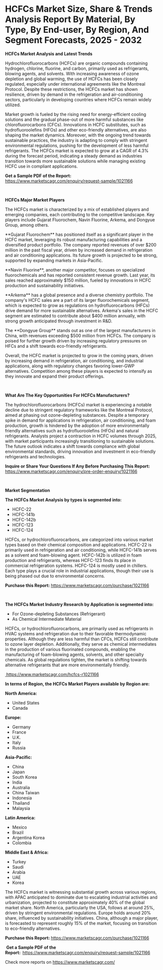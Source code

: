 <p><h1>HCFCs Market Size, Share & Trends Analysis Report By Material, By Type, By End-user, By Region, And Segment Forecasts, 2025 - 2032</h1></p><p><strong>HCFCs Market Analysis and Latest Trends</strong></p>
<p><p>Hydrochlorofluorocarbons (HCFCs) are organic compounds containing hydrogen, chlorine, fluorine, and carbon, primarily used as refrigerants, blowing agents, and solvents. With increasing awareness of ozone depletion and global warming, the use of HCFCs has been closely regulated, especially under international agreements like the Montreal Protocol. Despite these restrictions, the HCFCs market has shown resilience, driven by demand in the refrigeration and air-conditioning sectors, particularly in developing countries where HCFCs remain widely utilized.</p><p>Market growth is fueled by the rising need for energy-efficient cooling solutions and the gradual phase-out of more harmful substances like chlorofluorocarbons (CFCs). Innovations in HCFC substitutes, such as hydrofluoroolefins (HFOs) and other eco-friendly alternatives, are also shaping the market dynamics. Moreover, with the ongoing trend towards sustainable practices, the industry is adapting to comply with stringent environmental regulations, pushing for the development of less harmful refrigerants. The HCFCs market is expected to grow at a CAGR of 4.3% during the forecast period, indicating a steady demand as industries transition towards more sustainable solutions while managing existing HCFC use in compliant applications.</p></p>
<p><strong>Get a Sample PDF of the Report:&nbsp;</strong> <a href="https://www.marketscagr.com/enquiry/request-sample/1021166?utm_campaign=3127&utm_medium=2&utm_source=Github&utm_content=ia&utm_term=31032025&utm_id=hcfcs">https://www.marketscagr.com/enquiry/request-sample/1021166</a></p>
<p>&nbsp;</p>
<p><strong>HCFCs Major Market Players</strong></p>
<p><p>The HCFCs market is characterized by a mix of established players and emerging companies, each contributing to the competitive landscape. Key players include Gujarat Fluorochem, Navin Fluorine, Arkema, and Dongyue Group, among others.</p><p>**Gujarat Fluorochem** has positioned itself as a significant player in the HCFC market, leveraging its robust manufacturing capabilities and a diversified product portfolio. The company reported revenues of over $200 million in the past fiscal year, driven by increased demand in refrigeration and air conditioning applications. Its future growth is projected to be strong, supported by expanding markets in Asia-Pacific.</p><p>**Navin Fluorine**, another major competitor, focuses on specialized fluorochemicals and has reported consistent revenue growth. Last year, its sales reached approximately $150 million, fueled by innovations in HCFC production and sustainability initiatives.</p><p>**Arkema** has a global presence and a diverse chemistry portfolio. The company's HCFC sales are a part of its larger fluorochemicals segment, which is expected to grow as regulations on hydrofluorocarbons (HFCs) drive demand for more sustainable alternatives. Arkema's sales in the HCFC segment are estimated to contribute about $400 million annually, with strong growth anticipated through investment in R&D.</p><p>The **Dongyue Group** stands out as one of the largest manufacturers in China, with revenues exceeding $500 million from HCFCs. The company is poised for further growth driven by increasing regulatory pressures on HFCs and a shift towards eco-friendly refrigerants.</p><p>Overall, the HCFC market is projected to grow in the coming years, driven by increasing demand in refrigeration, air conditioning, and industrial applications, along with regulatory changes favoring lower-GWP alternatives. Competition among these players is expected to intensify as they innovate and expand their product offerings.</p></p>
<p>&nbsp;</p>
<p><strong>What Are The Key Opportunities For HCFCs Manufacturers?</strong></p>
<p><p>The hydrochlorofluorocarbons (HCFCs) market is experiencing a notable decline due to stringent regulatory frameworks like the Montreal Protocol, aimed at phasing out ozone-depleting substances. Despite a temporary spike in demand for applications in refrigeration, air conditioning, and foam production, growth is hindered by the adoption of more environmentally friendly alternatives such as hydrofluoroolefins (HFOs) and natural refrigerants. Analysts project a contraction in HCFC volumes through 2025, with market participants increasingly transitioning to sustainable solutions. The future outlook indicates a shift towards compliance with global environmental standards, driving innovation and investment in eco-friendly refrigerants and technologies.</p></p>
<p><strong>Inquire or Share Your Questions If Any Before Purchasing This Report:</strong> <a href="https://www.marketscagr.com/enquiry/pre-order-enquiry/1021166?utm_campaign=3127&utm_medium=2&utm_source=Github&utm_content=ia&utm_term=31032025&utm_id=hcfcs">https://www.marketscagr.com/enquiry/pre-order-enquiry/1021166</a></p>
<p>&nbsp;</p>
<p><strong>Market Segmentation</strong></p>
<p><strong>The HCFCs Market Analysis by types is segmented into:</strong></p>
<p><ul><li>HCFC-22</li><li>HCFC-141b</li><li>HCFC-142b</li><li>HCFC-123</li><li>HCFC-124</li></ul></p>
<p><p>HCFCs, or hydrochlorofluorocarbons, are categorized into various market types based on their chemical composition and applications. HCFC-22 is primarily used in refrigeration and air conditioning, while HCFC-141b serves as a solvent and foam-blowing agent. HCFC-142b is utilized in foam production and refrigerants, whereas HCFC-123 finds its place in commercial refrigeration systems. HCFC-124 is mostly used in chillers. Each type plays a crucial role in industrial applications, though their use is being phased out due to environmental concerns.</p></p>
<p><strong>Purchase this Report:&nbsp;</strong><a href="https://www.marketscagr.com/purchase/1021166?utm_campaign=3127&utm_medium=2&utm_source=Github&utm_content=ia&utm_term=31032025&utm_id=hcfcs">https://www.marketscagr.com/purchase/1021166</a></p>
<p>&nbsp;</p>
<p><strong>The HCFCs Market Industry Research by Application is segmented into:</strong></p>
<p><ul><li>For Ozone-depleting Substances (Refrigerant)</li><li>As Chemical Intermediate Material</li></ul></p>
<p><p>HCFCs, or hydrochlorofluorocarbons, are primarily used as refrigerants in HVAC systems and refrigeration due to their favorable thermodynamic properties. Although they are less harmful than CFCs, HCFCs still contribute to ozone layer depletion. Additionally, they serve as chemical intermediates in the production of various fluorinated compounds, enabling the manufacturing of foam-blowing agents, solvents, and other specialty chemicals. As global regulations tighten, the market is shifting towards alternative refrigerants that are more environmentally friendly.</p></p>
<p><a href="https://www.marketscagr.com/hcfcs-r1021166?utm_campaign=3127&utm_medium=2&utm_source=Github&utm_content=ia&utm_term=31032025&utm_id=hcfcs">&nbsp;https://www.marketscagr.com/hcfcs-r1021166</a></p>
<p><strong>In terms of Region, the HCFCs Market Players available by Region are:</strong></p>
<p>
    <p> <strong> North America: </strong>
        <ul>
            <li>United States</li>
            <li>Canada</li>
        </ul>
        </p> 
    <p> <strong> Europe: </strong>
        <ul>
            <li>Germany</li>
            <li>France</li>
            <li>U.K.</li>
            <li>Italy</li>
            <li>Russia</li>
        </ul>
        </p> 
    <p> <strong> Asia-Pacific: </strong>
        <ul>
            <li>China</li>
            <li>Japan</li>
            <li>South Korea</li>
            <li>India</li>
            <li>Australia</li>
            <li>China Taiwan</li>
            <li>Indonesia</li>
            <li>Thailand</li>
            <li>Malaysia</li>
        </ul>
        </p> 
    <p> <strong> Latin America: </strong>
        <ul>
            <li>Mexico</li>
            <li>Brazil</li>
            <li>Argentina Korea</li>
            <li>Colombia</li>
        </ul>
        </p> 
    <p> <strong> Middle East & Africa: </strong>
        <ul>
            <li>Turkey</li>
            <li>Saudi</li>
            <li>Arabia</li>
            <li>UAE</li>
            <li>Korea</li>
        </ul>
    </p>
    </p>
<p><p>The HCFCs market is witnessing substantial growth across various regions, with APAC anticipated to dominate due to escalating industrial activities and urbanization, projected to constitute approximately 40% of the global market share. North America, particularly the USA, follows at around 25%, driven by stringent environmental regulations. Europe holds around 20% share, influenced by sustainability initiatives. China, although a major player, is forecasted to represent roughly 15% of the market, focusing on transition to eco-friendly alternatives.</p></p>
<p><strong>Purchase this Report: </strong><a href="https://www.marketscagr.com/purchase/1021166?utm_campaign=3127&utm_medium=2&utm_source=Github&utm_content=ia&utm_term=31032025&utm_id=hcfcs">https://www.marketscagr.com/purchase/1021166</a></p>
<p>&nbsp;<strong>Get a Sample PDF of the Report:&nbsp;&nbsp;</strong><a href="https://www.marketscagr.com/enquiry/request-sample/1021166?utm_campaign=3127&utm_medium=2&utm_source=Github&utm_content=ia&utm_term=31032025&utm_id=hcfcs">https://www.marketscagr.com/enquiry/request-sample/1021166</a></p>
<p><strong></strong></p>
<p>Check more reports on <a href="https://www.marketscagr.com/?utm_campaign=3127&utm_medium=2&utm_source=Github&utm_content=ia&utm_term=31032025&utm_id=hcfcs">https://www.marketscagr.com/</a></p>
